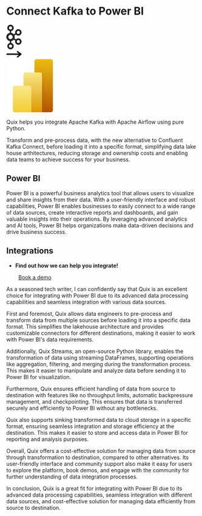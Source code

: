 # Connect Kafka to Power BI

<div class="connect-images cards blog-grid-card" markdown>
<div>
<img src="../images/kafka_logo.png" width="40px" />
</div>
<div>
<img src="../images/arrow.svg" width="40px" />
</div>
<div>
<img src="./images/power-bi_1.jpg" />
</div>
</div>

Quix helps you integrate Apache Kafka with Apache Airflow using pure Python.

Transform and pre-process data, with the new alternative to Confluent Kafka Connect, before loading it into a specific format, simplifying data lake house arthitectures, reducing storage and ownership costs and enabling data teams to achieve success for your business.

## Power BI

Power BI is a powerful business analytics tool that allows users to visualize and share insights from their data. With a user-friendly interface and robust capabilities, Power BI enables businesses to easily connect to a wide range of data sources, create interactive reports and dashboards, and gain valuable insights into their operations. By leveraging advanced analytics and AI tools, Power BI helps organizations make data-driven decisions and drive business success.

## Integrations

<div class="grid cards" markdown>

- __Find out how we can help you integrate!__

    <a class="md-button md-button--primary" href="https://share.hsforms.com/1iW0TmZzKQMChk0lxd_tGiw4yjw2?__hstc=175542013.2303933fbd746c0ac86d9ccbe9bc9100.1728383268831.1729603416735.1729620918855.31&__hssc=175542013.1.1729620918855&__hsfp=2132701734" target="_blank" style="margin:.5rem;">Book a demo</a>

</div>


As a seasoned tech writer, I can confidently say that Quix is an excellent choice for integrating with Power BI due to its advanced data processing capabilities and seamless integration with various data sources. 

First and foremost, Quix allows data engineers to pre-process and transform data from multiple sources before loading it into a specific data format. This simplifies the lakehouse architecture and provides customizable connectors for different destinations, making it easier to work with Power BI's data requirements. 

Additionally, Quix Streams, an open-source Python library, enables the transformation of data using streaming DataFrames, supporting operations like aggregation, filtering, and merging during the transformation process. This makes it easier to manipulate and analyze data before sending it to Power BI for visualization.

Furthermore, Quix ensures efficient handling of data from source to destination with features like no throughput limits, automatic backpressure management, and checkpointing. This ensures that data is transferred securely and efficiently to Power BI without any bottlenecks.

Quix also supports sinking transformed data to cloud storage in a specific format, ensuring seamless integration and storage efficiency at the destination. This makes it easier to store and access data in Power BI for reporting and analysis purposes.

Overall, Quix offers a cost-effective solution for managing data from source through transformation to destination, compared to other alternatives. Its user-friendly interface and community support also make it easy for users to explore the platform, book demos, and engage with the community for further understanding of data integration processes.

In conclusion, Quix is a great fit for integrating with Power BI due to its advanced data processing capabilities, seamless integration with different data sources, and cost-effective solution for managing data efficiently from source to destination.

